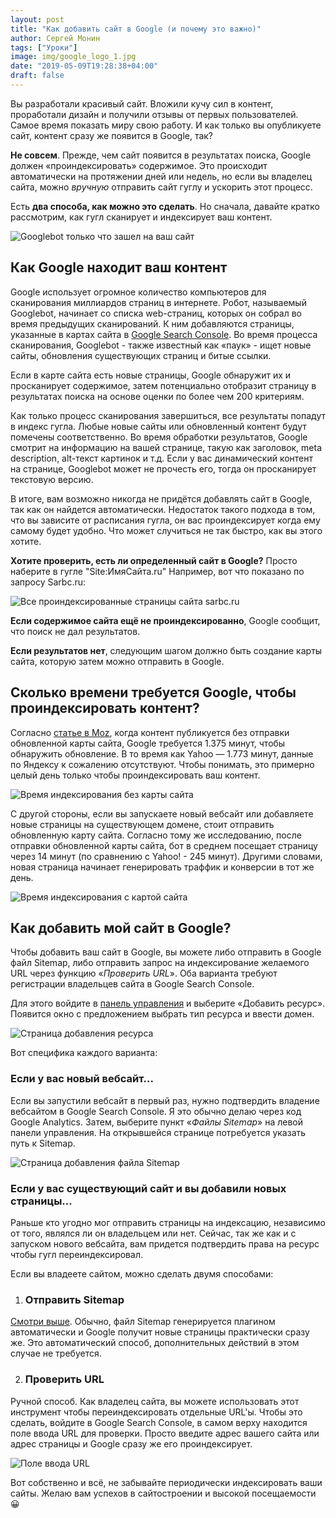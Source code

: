 ```yaml
---
layout: post
title: "Как добавить сайт в Google (и почему это важно)"
author: Сергей Монин
tags: ["Уроки"]
image: img/google_logo_1.jpg
date: "2019-05-09T19:28:38+04:00"
draft: false
---
```


Вы разработали красивый сайт. Вложили кучу сил в контент, проработали дизайн и получили отзывы от первых пользователей. Самое время показать миру свою работу. И как только вы опубликуете сайт, контент сразу же появится в Google, так?

**Не совсем**. Прежде, чем сайт появится в результатах поиска, Google должен «проиндексировать» содержимое. Это происходит автоматически на протяжении дней или недель, но если вы владелец сайта, можно *вручную* отправить сайт гуглу и ускорить этот процесс.

Есть **два способа, как можно это сделать**. Но сначала, давайте кратко рассмотрим, как гугл сканирует и индексирует ваш контент.

![Googlebot только что зашел на ваш сайт](./img/spider.gif)

## Как Google находит ваш контент

Google использует огромное количество компьютеров для сканирования миллиардов страниц в интернете. Робот, называемый Googlebot, начинает со списка web-страниц, которых он собрал во время предыдущих сканирований. К ним добавляются страницы, указанные в картах сайта в [Google Search Console](https://search.google.com/search-console?hl=ru). Во время процесса сканирования, Googlebot - также известный как «паук» - ищет новые сайты, обновления существующих страниц и битые ссылки.

Если в карте сайта есть новые страницы, Google обнаружит их и просканирует содержимое, затем потенциально отобразит страницу в результатах поиска на основе оценки по более чем 200 критериям.

Как только процесс сканирования завершиться, все результаты попадут в индекс гугла. Любые новые сайты или обновленный контент будут помечены соответственно. Во время обработки результатов, Google смотрит на информацию на вашей странице, такую как заголовок, meta description, alt-текст картинок и т.д. Если у вас динамический контент на странице, Googlebot может не прочесть его, тогда он просканирует текстовую версию. 

В итоге, вам возможно никогда не придётся добавлять сайт в Google, так как он найдется автоматически. Недостаток такого подхода в том, что вы зависите от расписания гугла, он вас проиндексирует когда ему самому будет удобно. Что может случиться не так быстро, как вы этого хотите.

**Хотите проверить, есть ли определенный сайт в Google?** Просто наберите в гугле "Site:ИмяСайта.ru" Например, вот что показано по запросу Sarbc.ru:

![Все проиндексированные страницы сайта sarbc.ru](./img/sarbc.png)

**Если содержимое сайта ещё не проиндексированно**, Google сообщит, что поиск не дал результатов.

**Если результатов нет**, следующим шагом должно быть создание карты сайта, которую затем можно отправить в Google.

## Сколько времени требуется Google, чтобы проиндексировать контент?

Согласно [статье в Moz](https://blog.hubspot.com/marketing/submit-website-google), когда контент публикуется без отправки обновленной карты сайта, Google требуется 1.375 минут, чтобы обнаружить обновление. В то время как Yahoo — 1.773 минут, данные по Яндексу к сожалению отсутствуют. Чтобы понимать, это примерно целый день только чтобы проиндексировать ваш контент.

![Время индексирования без карты сайта](./img/crawl-time-no-sitemap.jpg)

С другой стороны, если вы запускаете новый вебсайт или добавляете новые страницы на существующем домене, стоит отправить обновленную карту сайта. Согласно тому же исследованию, после отправки обновленной карты сайта, бот в среднем посещает страницу через 14 минут (по сравнению с Yahoo! - 245 минут). Другими словами, новая страница начинает генерировать траффик и конверсии в тот же день.    

![Время индексирования с картой сайта](./img/crawl-time-with-sitemap.jpg)

## Как добавить мой сайт в Google?

Чтобы добавить ваш сайт в Google, вы можете либо отправить в Google файл Sitemap, либо отправить запрос на индексирование желаемого URL через функцию «*Проверить URL*». Оба варианта требуют регистрации владельцев сайта в Google Search Console.

Для этого войдите в [панель управления](https://search.google.com/search-console?hl=ru) и выберите «Добавить ресурс». Появится окно с предложением выбрать тип ресурса и ввести домен.

![Страница добавления ресурса](./img/add-resource.png)

Вот специфика каждого варианта:

### Если у вас новый вебсайт...

Если вы запустили вебсайт в первый раз, нужно подтвердить владение вебсайтом в Google Search Console. Я это обычно делаю через код Google Analytics. Затем, выберите пункт «*Файлы Sitemap*» на левой панели управления. На открывшейся странице потребуется указать путь к Sitemap.

![Страница добавления файла Sitemap](./img/submit-sitemap.png)

### Если у вас существующий сайт и вы добавили новых страницы...

Раньше кто угодно мог отправить страницы на индексацию, независимо от того, являлся ли он владельцем или нет. Сейчас, так же как и с запуском нового вебсайта, вам придется подтвердить права на ресурс чтобы гугл переиндексировал.

Если вы владеете сайтом, можно сделать двумя способами:

1. ### Отправить Sitemap

<u>Смотри выше</u>. Обычно, файл Sitemap генерируется плагином автоматически и Google получит новые страницы практически сразу же. Это автоматический способ, дополнительных действий в этом случае не требуется.  

2. ### Проверить URL

Ручной способ. Как владелец сайта, вы можете использовать этот инструмент чтобы переиндексировать отдельные URL'ы. Чтобы это сделать, войдите в Google Search Console, в самом верху находится поле ввода URL для проверки. Просто введите адрес вашего сайта или адрес страницы и Google сразу же его проиндексирует.    

![Поле ввода URL](./img/inspect.png)

Вот собственно и всё, не забывайте периодически индексировать ваши сайты. Желаю вам успехов в сайтостроении и высокой посещаемости 😀 
